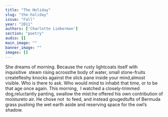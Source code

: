 ```yaml
---
title: "The Holiday"
slug: "the-holiday"
issue: "Fall"
year: "2011"
authors: ['Charlotte Lieberman']
section: "poetry"
audio: []
main_image: ""
banner_image: ""
images: []
---
```

She dreams of morning. Because the rusty lightcoats itself with inquisitive  steam rising acrossthe body of water, small stone-fruits createfleshy knocks against the slick pane inside your mind,almost visible. Who is there to ask. Who would mind to inhabit that time, or to be that age once again. This morning,  I watched a closely-trimmed dog,reluctantly panting, swallow the mist:he offered his own contribution of moistureto air. He chose not  to feed, and instead gougedtufts of Bermuda grass pushing the wet earth aside and reserving space for the owl’s shadow.
